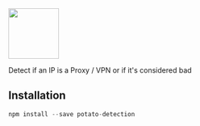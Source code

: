 <img height="100px" width="100px" src="https://raw.githubusercontent.com/feross/standard/master/sticker.png" />

Detect if an IP is a Proxy / VPN or if it's considered bad

## Installation ##
```javascript
npm install --save potato-detection
```
